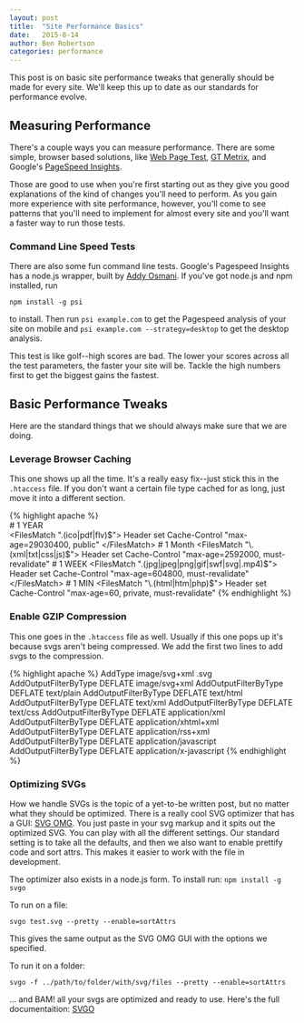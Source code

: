 ```yaml
---
layout: post
title:  "Site Performance Basics"
date:   2015-8-14
author: Ben Robertson
categories: performance
---
```


This post is on basic site performance tweaks that generally should be made for every site. We'll keep this up to date as our standards for performance evolve.

## Measuring Performance

There's a couple ways you can measure performance. There are some simple, browser based solutions, like [Web Page Test](http://www.webpagetest.org/), [GT Metrix](https://gtmetrix.com/), and Google's [PageSpeed Insights](https://developers.google.com/speed/pagespeed/insights/). 

Those are good to use when you're first starting out as they give you good explanations of the kind of changes you'll need to perform. As you gain more experience with site performance, however, you'll come to see patterns that you'll need to implement for almost every site and you'll want a faster way to run those tests.

### Command Line Speed Tests

There are also some fun command line tests. Google's Pagespeed Insights has a node.js wrapper, built by [Addy Osmani](http://addyosmani.com/blog/automating-web-performance-measurement-with-psi-for-node/). If you've got node.js and npm installed, run  

`npm install -g psi`  
 
 to install. Then run `psi example.com` to get the Pagespeed analysis of your site on mobile and `psi example.com --strategy=desktop` to get the desktop analysis.

This test is like golf--high scores are bad. The lower your scores across all the test parameters, the faster your site will be. Tackle the high numbers first to get the biggest gains the fastest.


## Basic Performance Tweaks

Here are the standard things that we should always make sure that we are doing.

### Leverage Browser Caching

This one shows up all the time. It's a really easy fix--just stick this in the `.htaccess` file. If you don't want a certain file type cached for as long, just move it into a different section.

{% highlight apache %}
<IfModule mod_headers.c>  
	 # 1 YEAR  
	<FilesMatch "\.(ico|pdf|flv)$">  
	Header set Cache-Control "max-age=29030400, public"  
	</FilesMatch>
	# 1 Month
	<FilesMatch "\.(xml|txt|css|js)$">
	Header set Cache-Control "max-age=2592000, must-revalidate"
	</FilesMatch>
	# 1 WEEK
	<FilesMatch "\.(jpg|jpeg|png|gif|swf|svg|.mp4)$">
	Header set Cache-Control "max-age=604800, must-revalidate"
	</FilesMatch>
	# 1 MIN
	<FilesMatch "\.(html|htm|php)$">
	Header set Cache-Control "max-age=60, private, must-revalidate"
	</FilesMatch>
</IfModule>
{% endhighlight %}

### Enable GZIP Compression

This one goes in the `.htaccess` file as well. Usually if this one pops up it's because svgs aren't being compressed. We add the first two lines to add svgs to the compression.

{% highlight apache %}
AddType image/svg+xml .svg
AddOutputFilterByType DEFLATE image/svg+xml
AddOutputFilterByType DEFLATE text/plain
AddOutputFilterByType DEFLATE text/html
AddOutputFilterByType DEFLATE text/xml
AddOutputFilterByType DEFLATE text/css
AddOutputFilterByType DEFLATE application/xml
AddOutputFilterByType DEFLATE application/xhtml+xml
AddOutputFilterByType DEFLATE application/rss+xml
AddOutputFilterByType DEFLATE application/javascript
AddOutputFilterByType DEFLATE application/x-javascript
{% endhighlight %}

### Optimizing SVGs

How we handle SVGs is the topic of a yet-to-be written post, but no matter what they should be optimized. There is a really cool SVG optimizer that has a GUI: [SVG OMG](https://jakearchibald.github.io/svgomg/). You just paste in your svg markup and it spits out the optimized SVG. You can play with all the different settings. Our standard setting is to take all the defaults, and then we also want to enable prettify code and sort attrs. This makes it easier to work with the file in development.

The optimizer also exists in a node.js form. To install run: `npm install -g svgo`

To run on a file:  

`svgo test.svg --pretty --enable=sortAttrs`  

This gives the same output as the SVG OMG GUI with the options we specified.

To run it on a folder:  

`svgo -f ../path/to/folder/with/svg/files --pretty --enable=sortAttrs`  

... and BAM! all your svgs are optimized and ready to use. Here's the full documentaition: [SVGO](https://github.com/svg/svgo)